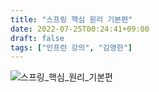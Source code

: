 ```yaml
---
title: "스프링 핵심 원리 기본편"
date: 2022-07-25T00:24:41+09:00
draft: false
tags: ["인프런 강의", "김영한"]
---
```


![스프링_핵심_원리_기본편](/img/improments/스프링_핵심_원리_기본편.png)